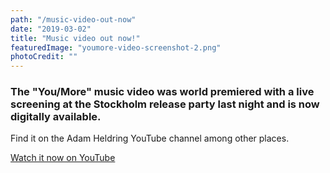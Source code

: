```yaml
---
path: "/music-video-out-now"
date: "2019-03-02"
title: "Music video out now!"
featuredImage: "youmore-video-screenshot-2.png"
photoCredit: ""
---
```


### The "You/More" music video was world premiered with a live screening at the Stockholm release party last night and is now digitally available.

Find it on the Adam Heldring YouTube channel among other places.   

[Watch it now on YouTube](https://youtu.be/hP7B0h3oIdk)